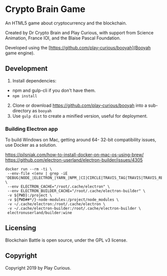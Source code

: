 # Crypto Brain Game

An HTML5 game about cryptocurrency and the blockchain.

Created by Dr Crypto Brain and Play Curious, with support from Science Animation, France IOI, and the Blaise Pascal Foundation.

Developed using the [https://github.com/play-curious/booyah](Booyah game engine).

## Development

1. Install dependencies:

- npm and gulp-cli if you don't have them.
- `npm install`

2. Clone or download https://github.com/play-curious/booyah into a sub-directory as `booyah`
3. Use `gulp dist` to create a minified version, useful for deployment.

### Building Electron app

To build Windows on Mac, getting around 64- 32-bit compatibility issues, use Docker as a solution.

https://pilsniak.com/how-to-install-docker-on-mac-os-using-brew/
https://github.com/electron-userland/electron-builder/issues/4305

```
docker run --rm -ti \
 --env-file <(env | grep -iE 'DEBUG|NODE_|ELECTRON_|YARN_|NPM_|CI|CIRCLE|TRAVIS_TAG|TRAVIS|TRAVIS_REPO_|TRAVIS_BUILD_|TRAVIS_BRANCH|TRAVIS_PULL_REQUEST_|APPVEYOR_|CSC_|GH_|GITHUB_|BT_|AWS_|STRIP|BUILD_') \
 --env ELECTRON_CACHE="/root/.cache/electron" \
 --env ELECTRON_BUILDER_CACHE="/root/.cache/electron-builder" \
 -v ${PWD}:/project \
 -v ${PWD##*/}-node-modules:/project/node_modules \
 -v ~/.cache/electron:/root/.cache/electron \
 -v ~/.cache/electron-builder:/root/.cache/electron-builder \
 electronuserland/builder:wine
```

## Licensing

Blockchain Battle is open source, under the GPL v3 license.

## Copyright

Copyright 2019 by Play Curious.
